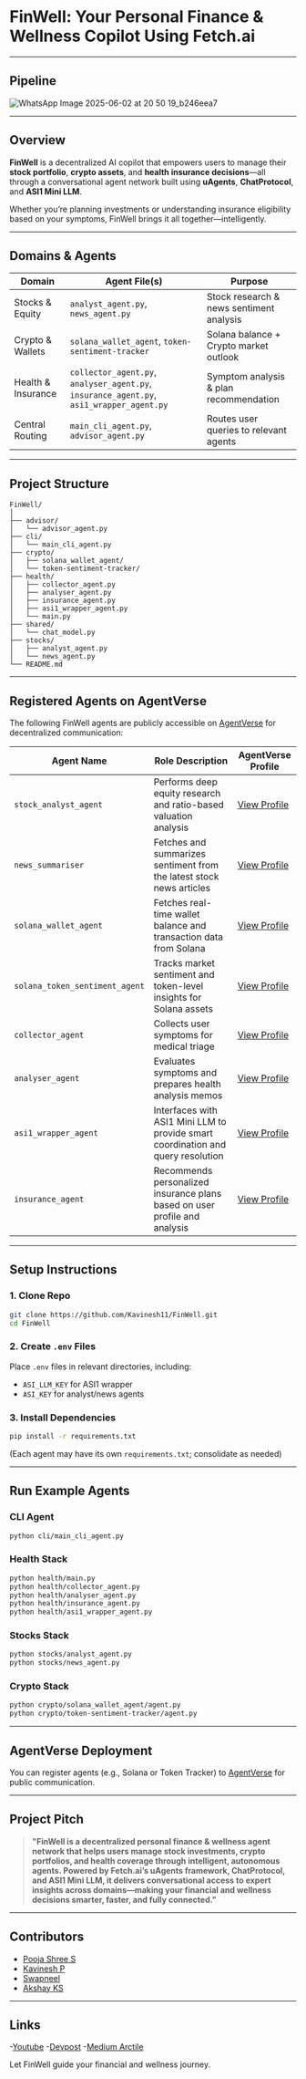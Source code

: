 # FinWell: Your Personal Finance & Wellness Copilot Using Fetch.ai

---

## Pipeline 

![WhatsApp Image 2025-06-02 at 20 50 19_b246eea7](https://github.com/user-attachments/assets/f420b868-3a9a-46c0-a1e8-cf146590e921)

---


## Overview

**FinWell** is a decentralized AI copilot that empowers users to manage their **stock portfolio**, **crypto assets**, and **health insurance decisions**—all through a conversational agent network built using **uAgents**, **ChatProtocol**, and **ASI1 Mini LLM**.

Whether you’re planning investments or understanding insurance eligibility based on your symptoms, FinWell brings it all together—intelligently.

---

## Domains & Agents

| Domain               | Agent File(s)                       | Purpose                                         |
|---------------------|-------------------------------------|-------------------------------------------------|
| Stocks & Equity   | `analyst_agent.py`, `news_agent.py` | Stock research & news sentiment analysis        |
| Crypto & Wallets  | `solana_wallet_agent`, `token-sentiment-tracker` | Solana balance + Crypto market outlook |
| Health & Insurance| `collector_agent.py`, `analyser_agent.py`, `insurance_agent.py`, `asi1_wrapper_agent.py` | Symptom analysis & plan recommendation |
| Central Routing   | `main_cli_agent.py`, `advisor_agent.py` | Routes user queries to relevant agents         |

---

## Project Structure

```
FinWell/
│
├── advisor/
│   └── advisor_agent.py
├── cli/
│   └── main_cli_agent.py
├── crypto/
│   ├── solana_wallet_agent/
│   └── token-sentiment-tracker/
├── health/
│   ├── collector_agent.py
│   ├── analyser_agent.py
│   ├── insurance_agent.py
│   ├── asi1_wrapper_agent.py
│   └── main.py
├── shared/
│   └── chat_model.py
├── stocks/
│   ├── analyst_agent.py
│   └── news_agent.py
└── README.md
```

---

## Registered Agents on AgentVerse

The following FinWell agents are publicly accessible on [AgentVerse](https://agentverse.ai/) for decentralized communication:

| Agent Name             | Role Description                      | AgentVerse Profile |
|------------------------|----------------------------------------|--------------------|
| `stock_analyst_agent`  | Performs deep equity research and ratio-based valuation analysis | [View Profile](https://agentverse.ai/agents/details/agent1qfsn5hlut0qarzlharnvljprgjqpjytrephh2xy5x9ncdk0w5w4zyhfxrdd/profile) |
| `news_summariser`      | Fetches and summarizes sentiment from the latest stock news articles | [View Profile](https://agentverse.ai/agents/details/agent1qw8zfyazf0ajmsl3gm6gdnm0m824sp6qq6xw9krtvuva9lt5xfvf55c0wce/profile) |
| `solana_wallet_agent`  | Fetches real-time wallet balance and transaction data from Solana | [View Profile](https://agentverse.ai/agents/details/agent1qd97kcgz4lp2kh5kd9jrdp6ltpfuran0fk034ur8fkfe3kqymgua5cj69hw/profile) |
| `solana_token_sentiment_agent` | Tracks market sentiment and token-level insights for Solana assets | [View Profile](https://agentverse.ai/agents/details/agent1q2txzqr7gvr0w0mnp7neqd0hnn0yn447pc9g99m3u6aql00w8kfl23a3qd2/profile) |
| `collector_agent`      | Collects user symptoms for medical triage | [View Profile](https://agentverse.ai/agents/details/agent1qv35ejh6fx6p5smyqzk9ts2qklhkk7gn5470nt0x3s7an3f7jvfxvlf5222/profile) |
| `analyser_agent`       | Evaluates symptoms and prepares health analysis memos | [View Profile](https://agentverse.ai/agents/details/agent1qdkulla80gkjdumy6qp867x6u9wwqkrya0r4eks6zs520lqp6r3g200d83u/profile) |
| `asi1_wrapper_agent`   | Interfaces with ASI1 Mini LLM to provide smart coordination and query resolution | [View Profile](https://agentverse.ai/agents/details/agent1qt69zmtdwud67k7t3nmp353l0y7u8j3q6t9fdy6f4v54258huxre6pnxgwz/profile) |
| `insurance_agent`      | Recommends personalized insurance plans based on user profile and analysis | [View Profile](https://agentverse.ai/agents/details/agent1qww0dg3n263hcvehsw535unx6wmxg0ntduqw8keun78wx5pv87nsckexrpj/profile) |

---

## Setup Instructions

### 1. Clone Repo

```bash
git clone https://github.com/Kavinesh11/FinWell.git
cd FinWell
```

### 2. Create `.env` Files

Place `.env` files in relevant directories, including:

- `ASI_LLM_KEY` for ASI1 wrapper
- `ASI_KEY` for analyst/news agents

### 3. Install Dependencies

```bash
pip install -r requirements.txt
```

(Each agent may have its own `requirements.txt`; consolidate as needed)

---

## Run Example Agents

### CLI Agent

```bash
python cli/main_cli_agent.py
```

### Health Stack

```bash
python health/main.py
python health/collector_agent.py
python health/analyser_agent.py
python health/insurance_agent.py
python health/asi1_wrapper_agent.py
```

### Stocks Stack

```bash
python stocks/analyst_agent.py
python stocks/news_agent.py
```

### Crypto Stack

```bash
python crypto/solana_wallet_agent/agent.py
python crypto/token-sentiment-tracker/agent.py
```

---

## AgentVerse Deployment 

You can register agents (e.g., Solana or Token Tracker) to [AgentVerse](https://chat.agentverse.ai/) for public communication.

---

## Project Pitch

>**"FinWell is a decentralized personal finance & wellness agent network that helps users manage stock investments, crypto portfolios, and health coverage through intelligent, autonomous agents. Powered by Fetch.ai’s uAgents framework, ChatProtocol, and ASI1 Mini LLM, it delivers conversational access to expert insights across domains—making your financial and wellness decisions smarter, faster, and fully connected."**

---

## Contributors

- [Pooja Shree S](https://github.com/Pooja29Shree)
- [Kavinesh P](https://github.com/Kavinesh11)
- [Swapneel](https://github.com/SWAPNEEL983)
- [Akshay KS](https://github.com/akshayks13)

---
## Links
-[Youtube](https://youtu.be/YB_L2Te5VQk)
-[Devpost](https://devpost.com/software/finwell-your-personal-finance-health-copilot-on-fetch-ai)
-[Medium Arctile](https://medium.com/@24f2007585/finwell-your-personal-finance-wellness-copilot-e5f26f727f08)

Let FinWell guide your financial and wellness journey.
